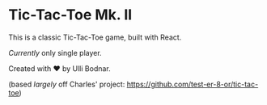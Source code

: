 # Tic-Tac-Toe Mk. II
This is a classic Tic-Tac-Toe game, built with React.

*Currently* only single player.

Created with :heart: by Ulli Bodnar.

(based _largely_ off Charles' project: https://github.com/test-er-8-or/tic-tac-toe)